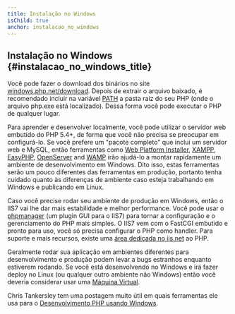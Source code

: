 ```yaml
---
title: Instalação no Windows
isChild: true
anchor: instalacao_no_windows
---
```


## Instalação no Windows {#instalacao_no_windows_title}

Você pode fazer o download dos binários no site [windows.php.net/download][php-downloads]. Depois de extrair o arquivo baixado, é recomendado incluir na variável [PATH][windows-path] a pasta raiz do seu PHP (onde o arquivo php.exe está localizado). Dessa forma você pode executar o PHP de qualquer lugar.

Para aprender e desenvolver localmente, você pode utilizar o servidor web embutido do PHP 5.4+, de forma que você não
precisa se preocupar em configurá-lo. Se você prefere um "pacote completo" que inclui um servidor web e MySQL, então
ferramentas como [Web Platform Installer][wpi], [XAMPP][xampp], [EasyPHP][easyphp], [OpenServer][openserver] and [WAMP][wamp] irão ajudá-lo a montar rapidamente um ambiente de desenvolvimento em Windows. Dito isso, estas ferramentas serão um pouco diferentes das 
ferramentas em produção, portanto tenha cuidado quanto às diferenças de ambiente caso esteja trabalhando
em Windows e publicando em Linux. 

Caso você precise rodar seu ambiente de produção em Windows, então o IIS7 vai lhe dar mais estabilidade e melhor
performance. Você pode usar o [phpmanager][phpmanager] (um plugin GUI para o IIS7) para tornar a configuração e o
gerenciamento do PHP mais simples. O IIS7 vem com o FastCGI embutido e pronto para uso, você só precisa configurar o PHP 
como handler. Para suporte e mais recursos, existe uma [área dedicada no iis.net][php-iis] ao PHP.

Geralmente rodar sua aplicação em ambientes diferentes para desenvolvimento e produção podem levar a bugs estranhos enquanto estiverem rodando. Se você está desenvolvendo no Windows e irá fazer deploy no Linux (ou qualquer outro ambiente não Windows) então você deveria considerar usar uma [Máquina Virtual](/#virtualization_title).

Chris Tankersley tem uma postagem muito útil em quais ferramentas ele usa para o [Desenvolvimento PHP usando Windows][windows-tools].

[easyphp]: http://www.easyphp.org/
[phpmanager]: http://phpmanager.codeplex.com/
[openserver]: http://open-server.ru/
[wamp]: http://www.wampserver.com/en/
[php-downloads]: http://windows.php.net/download/
[php-iis]: http://php.iis.net/
[windows-path]: http://www.windows-commandline.com/set-path-command-line/
[windows-tools]: http://ctankersley.com/2016/11/13/developing-on-windows-2016/
[wpi]: https://www.microsoft.com/web/downloads/platform.aspx
[xampp]: http://www.apachefriends.org/en/xampp.html
